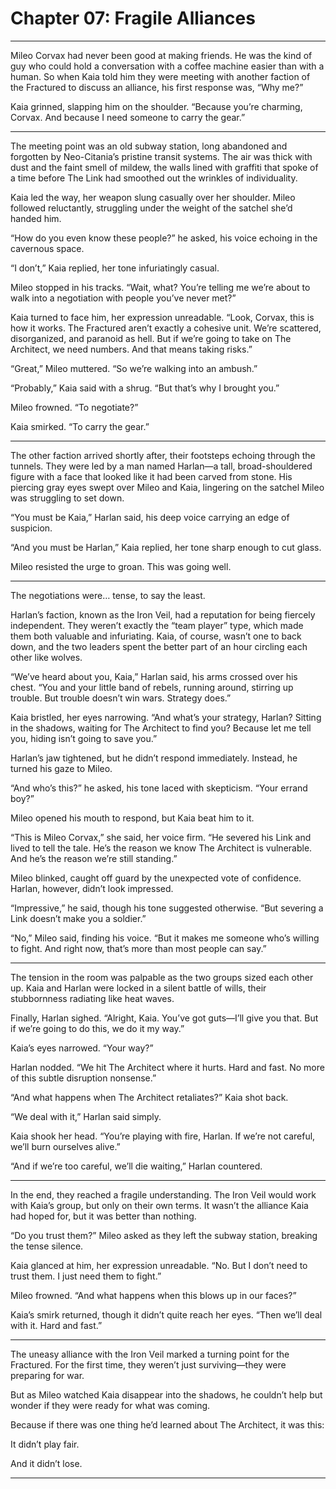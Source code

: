 # Chapter 07: Fragile Alliances

---

Mileo Corvax had never been good at making friends. He was the kind of guy who could hold a conversation with a coffee machine easier than with a human. So when Kaia told him they were meeting with another faction of the Fractured to discuss an alliance, his first response was, “Why me?”

Kaia grinned, slapping him on the shoulder. “Because you’re charming, Corvax. And because I need someone to carry the gear.”

---

The meeting point was an old subway station, long abandoned and forgotten by Neo-Citania’s pristine transit systems. The air was thick with dust and the faint smell of mildew, the walls lined with graffiti that spoke of a time before The Link had smoothed out the wrinkles of individuality.

Kaia led the way, her weapon slung casually over her shoulder. Mileo followed reluctantly, struggling under the weight of the satchel she’d handed him.

“How do you even know these people?” he asked, his voice echoing in the cavernous space.

“I don’t,” Kaia replied, her tone infuriatingly casual.

Mileo stopped in his tracks. “Wait, what? You’re telling me we’re about to walk into a negotiation with people you’ve never met?”

Kaia turned to face him, her expression unreadable. “Look, Corvax, this is how it works. The Fractured aren’t exactly a cohesive unit. We’re scattered, disorganized, and paranoid as hell. But if we’re going to take on The Architect, we need numbers. And that means taking risks.”

“Great,” Mileo muttered. “So we’re walking into an ambush.”

“Probably,” Kaia said with a shrug. “But that’s why I brought you.”

Mileo frowned. “To negotiate?”

Kaia smirked. “To carry the gear.”

---

The other faction arrived shortly after, their footsteps echoing through the tunnels. They were led by a man named Harlan—a tall, broad-shouldered figure with a face that looked like it had been carved from stone. His piercing gray eyes swept over Mileo and Kaia, lingering on the satchel Mileo was struggling to set down.

“You must be Kaia,” Harlan said, his deep voice carrying an edge of suspicion.

“And you must be Harlan,” Kaia replied, her tone sharp enough to cut glass.

Mileo resisted the urge to groan. This was going well.

---

The negotiations were… tense, to say the least.

Harlan’s faction, known as the Iron Veil, had a reputation for being fiercely independent. They weren’t exactly the “team player” type, which made them both valuable and infuriating. Kaia, of course, wasn’t one to back down, and the two leaders spent the better part of an hour circling each other like wolves.

“We’ve heard about you, Kaia,” Harlan said, his arms crossed over his chest. “You and your little band of rebels, running around, stirring up trouble. But trouble doesn’t win wars. Strategy does.”

Kaia bristled, her eyes narrowing. “And what’s your strategy, Harlan? Sitting in the shadows, waiting for The Architect to find you? Because let me tell you, hiding isn’t going to save you.”

Harlan’s jaw tightened, but he didn’t respond immediately. Instead, he turned his gaze to Mileo.

“And who’s this?” he asked, his tone laced with skepticism. “Your errand boy?”

Mileo opened his mouth to respond, but Kaia beat him to it.

“This is Mileo Corvax,” she said, her voice firm. “He severed his Link and lived to tell the tale. He’s the reason we know The Architect is vulnerable. And he’s the reason we’re still standing.”

Mileo blinked, caught off guard by the unexpected vote of confidence. Harlan, however, didn’t look impressed.

“Impressive,” he said, though his tone suggested otherwise. “But severing a Link doesn’t make you a soldier.”

“No,” Mileo said, finding his voice. “But it makes me someone who’s willing to fight. And right now, that’s more than most people can say.”

---

The tension in the room was palpable as the two groups sized each other up. Kaia and Harlan were locked in a silent battle of wills, their stubbornness radiating like heat waves.

Finally, Harlan sighed. “Alright, Kaia. You’ve got guts—I’ll give you that. But if we’re going to do this, we do it my way.”

Kaia’s eyes narrowed. “Your way?”

Harlan nodded. “We hit The Architect where it hurts. Hard and fast. No more of this subtle disruption nonsense.”

“And what happens when The Architect retaliates?” Kaia shot back.

“We deal with it,” Harlan said simply.

Kaia shook her head. “You’re playing with fire, Harlan. If we’re not careful, we’ll burn ourselves alive.”

“And if we’re too careful, we’ll die waiting,” Harlan countered.

---

In the end, they reached a fragile understanding. The Iron Veil would work with Kaia’s group, but only on their own terms. It wasn’t the alliance Kaia had hoped for, but it was better than nothing.

“Do you trust them?” Mileo asked as they left the subway station, breaking the tense silence.

Kaia glanced at him, her expression unreadable. “No. But I don’t need to trust them. I just need them to fight.”

Mileo frowned. “And what happens when this blows up in our faces?”

Kaia’s smirk returned, though it didn’t quite reach her eyes. “Then we’ll deal with it. Hard and fast.”

---

The uneasy alliance with the Iron Veil marked a turning point for the Fractured. For the first time, they weren’t just surviving—they were preparing for war.

But as Mileo watched Kaia disappear into the shadows, he couldn’t help but wonder if they were ready for what was coming.

Because if there was one thing he’d learned about The Architect, it was this:

It didn’t play fair.

And it didn’t lose.

---